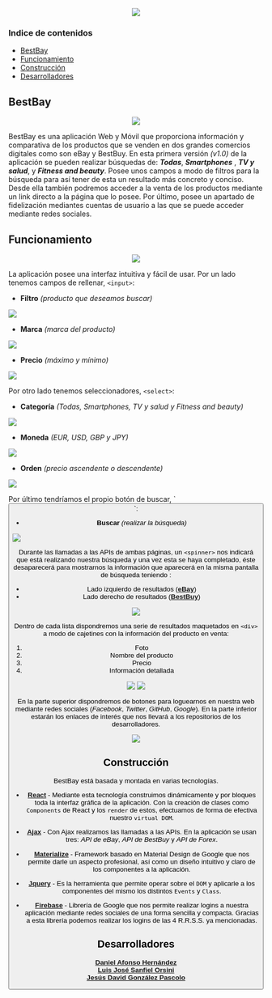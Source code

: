 <p align="center">
  <img src="public/recursos/logos/iconoApp.png">
</p>

### Indice de contenidos
* [BestBay](#bestbay)
* [Funcionamiento](#funcionamiento)
* [Construcción](#construcción)
* [Desarrolladores](#desarrolladores)
## BestBay

<p align="center">
  <img src="public/recursos/readme/whatis.PNG">
</p>

BestBay es una aplicación Web y Móvil que proporciona información y comparativa de los productos que se venden en dos grandes comercios digitales como son eBay y BestBuy. En esta primera versión _(v1.0)_ de la aplicación se pueden realizar búsquedas de: ***Todas***, ***Smartphones*** , ***TV y salud***, y ***Fitness and beauty***. Posee unos campos a modo de filtros para la búsqueda para así tener de esta un resultado más concreto y conciso. Desde ella también podremos acceder a la venta de los productos mediante un link directo a la página que lo posee. Por último, posee un apartado de fidelización mediantes cuentas de usuario a las que se puede acceder mediante redes sociales.
## Funcionamiento

<p align="center">
  <img src="public/recursos/readme/busqueda.PNG">
</p>

La aplicación posee una interfaz intuitiva y fácil de usar. Por un lado tenemos campos de rellenar, `<input>`:

* **Filtro** _(producto que deseamos buscar)_

<p align="left">
  <img src="public/recursos/readme/filtro.PNG">
</p>

* **Marca** _(marca del producto)_

<p align="left">
  <img src="public/recursos/readme/marca.PNG">
</p>

* **Precio** _(máximo y mínimo)_

<p align="left">
  <img src="public/recursos/readme/precio.PNG">
</p>

Por otro lado tenemos seleccionadores, `<select>`:

* **Categoría** _(Todas, Smartphones, TV y salud y Fitness and beauty)_

<p align="left">
  <img src="public/recursos/readme/categoria.PNG">
</p>

* **Moneda** _(EUR, USD, GBP y JPY)_

<p align="left">
  <img src="public/recursos/readme/moneda.PNG">
</p>

* **Orden** _(precio ascendente o descendente)_

<p align="left">
  <img src="public/recursos/readme/orden.PNG">
</p>
Por último tendríamos el propio botón de buscar, `<button>`:

* **Buscar** _(realizar la búsqueda)_  

<p align="left">
  <img src="public/recursos/readme/buscar.PNG">
</p>

Durante las llamadas a las APIs de ambas páginas, un `<spinner>` nos indicará que está realizando nuestra búsqueda y una vez esta se haya completado, éste desaparecerá para mostrarnos la información que aparecerá en la misma pantalla de búsqueda teniendo : 

* Lado izquierdo de resultados (**[eBay](https://www.ebay.es/ "eBay")**)
* Lado derecho de resultados (**[BestBuy](https://www.bestbuy.com/ "BestBuy")**)

<p align="center">
  <img src="public/recursos/readme/losdos.PNG">
</p>

Dentro de cada lista dispondremos una serie de resultados maquetados en `<div>` a modo de cajetines con la información del producto en venta: 
1. Foto
2. Nombre del producto
3. Precio
4. Información detallada

<p align="center">
  <img src="public/recursos/readme/carta1.PNG">
  <img src="public/recursos/readme/carta2.PNG">
</p>


En la parte superior dispondremos de botones para loguearnos en nuestra web mediante redes sociales (_Facebook_, _Twitter_, _GitHub_, _Google_). En la parte inferior estarán los enlaces de interés que nos llevará a los repositorios de los desarrolladores.

<p align="center">
  <img src="public/recursos/readme/Funciona_Login.PNG">
</p>

## Construcción

BestBay está basada y montada en varias tecnologías.
* **[React](https://reactjs.org/ )** - Mediante esta tecnología construimos dinámicamente y por bloques toda la interfaz gráfica de la aplicación. Con la creación de clases como  `Components` de React y los `render` de estos, efectuamos de forma de efectiva nuestro `virtual DOM`.

* **[Ajax](https://developer.mozilla.org/es/docs/Web/Guide/AJAX )** - Con Ajax realizamos las llamadas a las APIs. En la aplicación se usan tres: _API de eBay_, _API de BestBuy_ y _API de Forex_.
* **[Materialize](http://materializecss.com/ )** - Framework basado en Material Design de Google que nos permite darle un aspecto profesional, así como un diseño intuitivo y claro de los componentes a la aplicación.
* **[Jquery](https://jquery.com/ )** - Es la herramienta que permite operar sobre el `DOM` y aplicarle a los componentes del mismo los distintos `Events` y `Class`.
* **[Firebase](https://firebase.google.com/ )** - Librería de Google que nos permite realizar logins a nuestra aplicación mediante redes sociales de una forma sencilla y compacta. Gracias a esta librería podemos realizar los logins de las 4 R.R.S.S. ya mencionadas.

## Desarrolladores

**[Daniel Afonso Hernández](https://github.com/DanielAfons)**  
**[Luis José Sanfiel Orsini](https://github.com/Luischamo3)**  
**[Jesús David González Pascolo](https://github.com/jesdagonpas)**  
